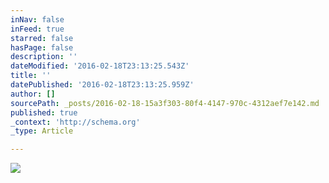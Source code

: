 ```yaml
---
inNav: false
inFeed: true
starred: false
hasPage: false
description: ''
dateModified: '2016-02-18T23:13:25.543Z'
title: ''
datePublished: '2016-02-18T23:13:25.959Z'
author: []
sourcePath: _posts/2016-02-18-15a3f303-80f4-4147-970c-4312aef7e142.md
published: true
_context: 'http://schema.org'
_type: Article

---
```

![](https://the-grid-user-content.s3-us-west-2.amazonaws.com/f32ac87c-1302-4be5-8103-884f87ac9769.gif)